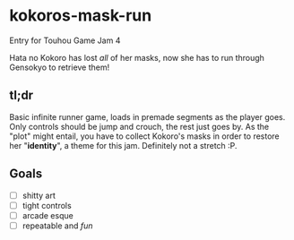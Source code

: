# kokoros-mask-run

Entry for Touhou Game Jam 4

Hata no Kokoro has lost _all_ of her masks, now she has to run through Gensokyo to retrieve them!

## tl;dr

Basic infinite runner game, loads in premade segments as the player goes.
Only controls should be jump and crouch, the rest just goes by.
As the "plot" might entail, you have to collect Kokoro's masks in order to restore her "**identity**", a theme for this jam.
Definitely not a stretch :P.

## Goals

* [ ] shitty art
* [ ] tight controls
* [ ] arcade esque
* [ ] repeatable and _fun_
